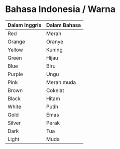 # Bahasa Indonesia / Warna

| Dalam Inggris | Dalam Bahasa |
| --- | --- |
| Red | Merah |
| Orange | Oranye |
| Yellow | Kuning |
| Green | Hijau |
| Blue | Biru |
| Purple | Ungu |
| Pink | Merah muda |
| Brown | Cokelat |
| Black | Hitam |
| White | Putih |
| Gold | Emas |
| Silver | Perak |
| Dark | Tua |
| Light | Muda |